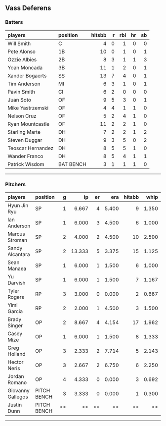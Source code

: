 ## Vass Deferens

### Batters

 
|players           |position  | hitsbb|  r| rbi| hr| sb| 
|:-----------------|:---------|------:|--:|---:|--:|--:| 
|Will Smith        |C         |      4|  0|   1|  0|  0| 
|Pete Alonso       |1B        |     10|  0|   1|  0|  1| 
|Ozzie Albies      |2B        |      8|  3|   1|  1|  3| 
|Yoan Moncada      |3B        |     11|  1|   2|  0|  1| 
|Xander Bogaerts   |SS        |     13|  7|   4|  0|  1| 
|Tim Anderson      |MI        |      6|  3|   1|  0|  1| 
|Pavin Smith       |CI        |      6|  2|   0|  0|  0| 
|Juan Soto         |OF        |      9|  5|   3|  0|  1| 
|Mike Yastrzemski  |OF        |      4|  4|   1|  1|  0| 
|Nelson Cruz       |OF        |      5|  2|   4|  1|  0| 
|Ryan Mountcastle  |OF        |     11|  2|   2|  1|  0| 
|Starling Marte    |DH        |      7|  2|   2|  1|  2| 
|Steven Duggar     |DH        |      9|  3|   5|  0|  2| 
|Teoscar Hernandez |DH        |      8|  5|   5|  1|  0| 
|Wander Franco     |DH        |      8|  5|   4|  1|  1| 
|Patrick Wisdom    |BAT BENCH |      3|  1|   1|  1|  0| 


* * *

### Pitchers

 
|players           |position    |  g|     ip| er|   era| hitsbb|  whip| so|  w| sv| 
|:-----------------|:-----------|--:|------:|--:|-----:|------:|-----:|--:|--:|--:| 
|Hyun Jin Ryu      |SP          |  1|  6.667|  4| 5.400|      9| 1.350|  3|  1|  0| 
|Ian Anderson      |SP          |  1|  6.000|  3| 4.500|      6| 1.000|  9|  0|  0| 
|Marcus Stroman    |SP          |  2|  4.000|  2| 4.500|     10| 2.500|  3|  0|  0| 
|Sandy Alcantara   |SP          |  2| 13.333|  5| 3.375|     15| 1.125|  6|  0|  0| 
|Sean Manaea       |SP          |  1|  6.000|  1| 1.500|      6| 1.000|  7|  0|  0| 
|Yu Darvish        |SP          |  1|  6.000|  1| 1.500|      7| 1.167|  7|  0|  0| 
|Tyler Rogers      |RP          |  3|  3.000|  0| 0.000|      2| 0.667|  3|  0|  0| 
|Yimi Garcia       |RP          |  2|  2.000|  1| 4.500|      3| 1.500|  4|  0|  1| 
|Brady Singer      |OP          |  2|  8.667|  4| 4.154|     17| 1.962| 10|  0|  0| 
|Casey Mize        |OP          |  1|  6.000|  1| 1.500|      8| 1.333|  5|  1|  0| 
|Greg Holland      |OP          |  3|  2.333|  2| 7.714|      5| 2.143|  3|  0|  1| 
|Hector Neris      |OP          |  3|  2.667|  2| 6.750|      6| 2.250|  2|  0|  1| 
|Jordan Romano     |OP          |  4|  4.333|  0| 0.000|      3| 0.692|  5|  0|  3| 
|Giovanny Gallegos |PITCH BENCH |  3|  3.333|  0| 0.000|      1| 0.300|  3|  0|  0| 
|Justin Dunn       |PITCH BENCH | **|     **| **|    **|     **|    **| **| **| **| 


* * *


